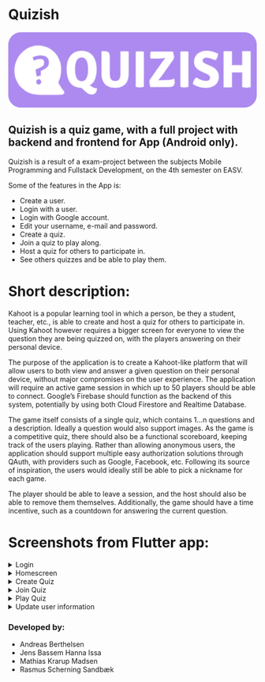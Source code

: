 # Quizish
![alt text](https://github.com/JensIssa/Quizish/blob/Development/assets/images/quizish%20logo.png)

## Quizish is a quiz game, with a full project with backend and frontend for App (Android only). 

Quizish is a result of a exam-project between the subjects Mobile Programming and Fullstack Development, on the 4th semester on EASV.

Some of the features in the App is:
* Create a user.
* Login with a user.
* Login with Google account.
* Edit your username, e-mail and password.
* Create a quiz.
* Join a quiz to play along.
* Host a quiz for others to participate in.
* See others quizzes and be able to play them.

# Short description:

Kahoot is a popular learning tool in which a person, be they a student, teacher, etc., is able to create and host a quiz for others to participate in. Using Kahoot however requires a bigger screen for everyone to view the question they are being quizzed on, with the players answering on their personal device.

The purpose of the application is to create a Kahoot-like platform that will allow users to both view and answer a given question on their personal device, without major compromises on the user experience. The application will require an active game session in which up to 50 players should be able to connect. Google’s Firebase should function as the backend of this system, potentially by using both Cloud Firestore and Realtime Database.

The game itself consists of a single quiz, which contains 1…n questions and a description. Ideally a question would also support images. As the game is a competitive quiz, there should also be a functional scoreboard, keeping track of the users playing. Rather than allowing anonymous users, the application should support multiple easy authorization solutions through QAuth, with providers such as Google, Facebook, etc. Following its source of inspiration, the users would ideally still be able to pick a nickname for each game.

The player should be able to leave a session, and the host should also be able to remove them themselves. Additionally, the game should have a time incentive, such as a countdown for answering the current question.
 

# Screenshots from Flutter app:
<details>    <summary>Login</summary>    
<img src="assets/images/login.png" style="display: inline-block; margin: 0 auto; width: 300px; height: auto;"> 
<img src="assets/images/right.png" style="display: inline-block; margin: 0 auto; width: 300px; height: auto;"> 
</details>
<details>    <summary>Homescreen</summary>    <img src="" style="display: inline-block; margin: 0 auto; width: 300px; height: auto;"> </details>
<details>    <summary>Create Quiz</summary>    <img src="" style="display: inline-block; margin: 0 auto; width: 300px; height: auto;"> </details>
<details>    <summary>Join Quiz</summary>    <img src="" style="display: inline-block; margin: 0 auto; width: 300px; height: auto;"> </details>
<details>    <summary>Play Quiz</summary>    <img src="" style="display: inline-block; margin: 0 auto; width: 300px; height: auto;"> </details>
<details>    <summary>Update user information</summary>    <img src="" style="display: inline-block; margin: 0 auto; width: 300px; height: auto;"> </details>

### Developed by: 
* Andreas Berthelsen
* Jens Bassem Hanna Issa 
* Mathias Krarup Madsen
* Rasmus Scherning Sandbæk
